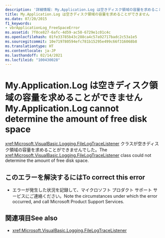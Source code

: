 ```yaml
---
description: '詳細情報: My.Application.Log は空きディスク領域の容量を求めることができません'
title: My.Application.Log は空きディスク領域の容量を求めることができません
ms.date: 07/20/2015
f1_keywords:
- vbrApplicationLog_FreeSpaceError
ms.assetid: 7f0ce827-6afc-4d59-ac58-6729e1c01c4c
ms.openlocfilehash: 01fe33785b43c288ca4c57a92717badc2c53a1e5
ms.sourcegitcommit: 10e719780594efc781b15295e499c66f316068b8
ms.translationtype: HT
ms.contentlocale: ja-JP
ms.lasthandoff: 02/14/2021
ms.locfileid: "100430028"
---
```

# <a name="myapplicationlog-cannot-determine-the-amount-of-free-disk-space"></a><span data-ttu-id="ce08f-103">My.Application.Log は空きディスク領域の容量を求めることができません</span><span class="sxs-lookup"><span data-stu-id="ce08f-103">My.Application.Log cannot determine the amount of free disk space</span></span>

<span data-ttu-id="ce08f-104"><xref:Microsoft.VisualBasic.Logging.FileLogTraceListener> クラスが空きディスク領域の容量を求めることができませんでした。</span><span class="sxs-lookup"><span data-stu-id="ce08f-104">The <xref:Microsoft.VisualBasic.Logging.FileLogTraceListener> class could not determine the amount of free disk space.</span></span>  
  
## <a name="to-correct-this-error"></a><span data-ttu-id="ce08f-105">このエラーを解決するには</span><span class="sxs-lookup"><span data-stu-id="ce08f-105">To correct this error</span></span>  
  
- <span data-ttu-id="ce08f-106">エラーが発生した状況を記録して、マイクロソフト プロダクト サポート サービスにご連絡ください。</span><span class="sxs-lookup"><span data-stu-id="ce08f-106">Note the circumstances under which the error occurred, and call Microsoft Product Support Services.</span></span>  
  
## <a name="see-also"></a><span data-ttu-id="ce08f-107">関連項目</span><span class="sxs-lookup"><span data-stu-id="ce08f-107">See also</span></span>

- <xref:Microsoft.VisualBasic.Logging.FileLogTraceListener>

